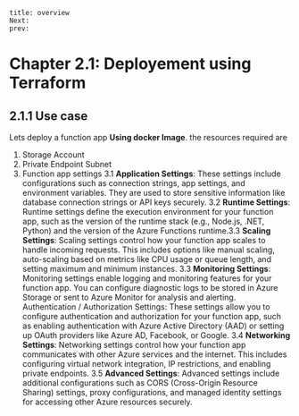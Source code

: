 ```
title: overview
Next:
prev:
```
# Chapter 2.1: Deployement using Terraform 

## 2.1.1 Use case
Lets deploy a function app  **Using docker Image**. the resources required are
1. Storage Account
2. Private Endpoint Subnet
3. Function app settings
  3.1 **Application Settings**: These settings include configurations such as connection strings, app settings, and environment variables. They are used to store sensitive information like database connection strings or API keys securely.
  3.2 **Runtime Settings**: Runtime settings define the execution environment for your function app, such as the version of the runtime stack (e.g., Node.js, .NET, Python) and the version of the Azure Functions runtime.3.3 **Scaling Settings**: Scaling settings control how your function app scales to handle incoming requests. This includes options like manual scaling, auto-scaling based on metrics like CPU usage or queue length, and setting maximum and minimum instances.
  3.3 **Monitoring Settings**: Monitoring settings enable logging and monitoring features for your function app. You can configure diagnostic logs to be stored in Azure Storage or sent to Azure Monitor for analysis and alerting.
Authentication / Authorization Settings: These settings allow you to configure authentication and authorization for your function app, such as enabling authentication with Azure Active Directory (AAD) or setting up OAuth providers like Azure AD, Facebook, or Google.
  3.4 **Networking Settings**: Networking settings control how your function app communicates with other Azure services and the internet. This includes configuring virtual network integration, IP restrictions, and enabling private endpoints.
  3.5 **Advanced Settings**: Advanced settings include additional configurations such as CORS (Cross-Origin Resource Sharing) settings, proxy configurations, and managed identity settings for accessing other Azure resources securely.

